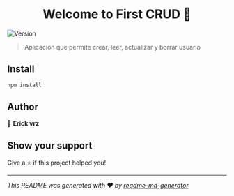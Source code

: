 <h1 align="center">Welcome to First CRUD 👋</h1>
<p>
  <img alt="Version" src="https://img.shields.io/badge/version-0.0.0-blue.svg?cacheSeconds=2592000" />
</p>

> Aplicacion que permite crear, leer, actualizar y borrar usuario

## Install

```sh
npm install
```

## Author

👤 **Erick vrz**


## Show your support

Give a ⭐️ if this project helped you!

***
_This README was generated with ❤️ by [readme-md-generator](https://github.com/kefranabg/readme-md-generator)_